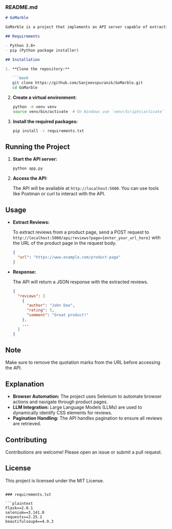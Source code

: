 ### README.md

```markdown
# GoMarble

GoMarble is a project that implements an API server capable of extracting reviews information from product pages such as Shopify and Amazon. The API dynamically identifies CSS elements for reviews, handles pagination, and retrieves all reviews using browser automation and LLM integration.

## Requirements

- Python 3.8+
- pip (Python package installer)

## Installation

1. **Clone the repository:**

   ```bash
   git clone https://github.com/Sanjeevspuranik/GoMarble.git
   cd GoMarble
```

2. **Create a virtual environment:**

   ```bash
   python -m venv venv
   source venv/bin/activate  # On Windows use `venv\Scripts\activate`
   ```

3. **Install the required packages:**

   ```bash
   pip install -r requirements.txt
   ```

## Running the Project

1. **Start the API server:**

   ```bash
   python app.py
   ```

2. **Access the API:**

   The API will be available at `http://localhost:5000`. You can use tools like Postman or curl to interact with the API.

## Usage

- **Extract Reviews:**

  To extract reviews from a product page, send a POST request to `http://localhost:5000/api/reviews?page={enter_your_url_here}` with the URL of the product page in the request body.

  ```json
  {
    "url": "https://www.example.com/product-page"
  }
  ```

- **Response:**

  The API will return a JSON response with the extracted reviews.

  ```json
  {
    "reviews": [
      {
        "author": "John Doe",
        "rating": 5,
        "comment": "Great product!"
      },
      ...
    ]
  }
  ```

## Note

Make sure to remove the quotation marks from the URL before accessing the API.

## Explanation

- **Browser Automation:** The project uses Selenium to automate browser actions and navigate through product pages.
- **LLM Integration:** Large Language Models (LLMs) are used to dynamically identify CSS elements for reviews.
- **Pagination Handling:** The API handles pagination to ensure all reviews are retrieved.

## Contributing

Contributions are welcome! Please open an issue or submit a pull request.

## License

This project is licensed under the MIT License.
```

### requirements.txt

```plaintext
Flask==2.0.1
selenium==3.141.0
requests==2.25.1
beautifulsoup4==4.9.3
```
